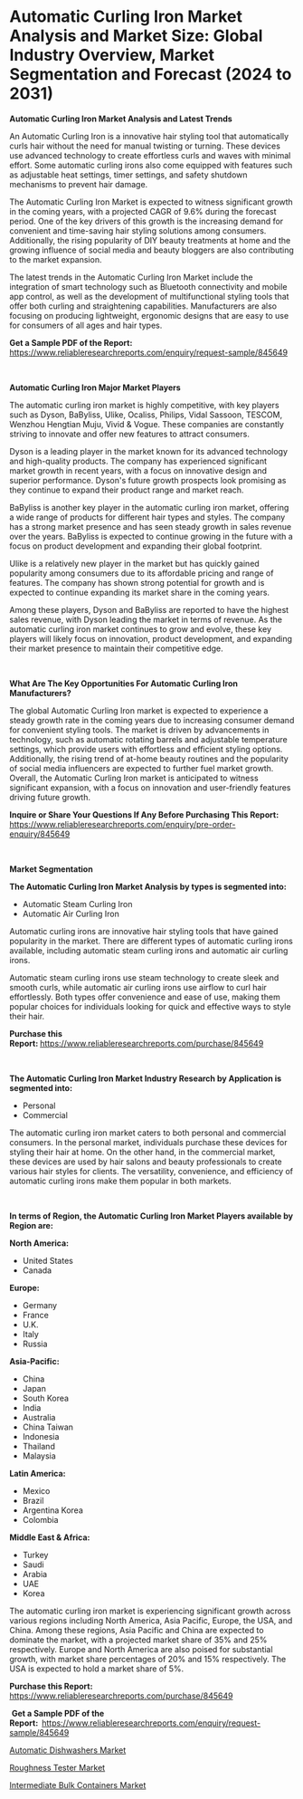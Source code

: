 <p><h1>Automatic Curling Iron Market Analysis and Market Size: Global Industry Overview, Market Segmentation and Forecast (2024 to 2031)</h1></p><p><strong>Automatic Curling Iron Market Analysis and Latest Trends</strong></p>
<p><p>An Automatic Curling Iron is a innovative hair styling tool that automatically curls hair without the need for manual twisting or turning. These devices use advanced technology to create effortless curls and waves with minimal effort. Some automatic curling irons also come equipped with features such as adjustable heat settings, timer settings, and safety shutdown mechanisms to prevent hair damage.</p><p>The Automatic Curling Iron Market is expected to witness significant growth in the coming years, with a projected CAGR of 9.6% during the forecast period. One of the key drivers of this growth is the increasing demand for convenient and time-saving hair styling solutions among consumers. Additionally, the rising popularity of DIY beauty treatments at home and the growing influence of social media and beauty bloggers are also contributing to the market expansion.</p><p>The latest trends in the Automatic Curling Iron Market include the integration of smart technology such as Bluetooth connectivity and mobile app control, as well as the development of multifunctional styling tools that offer both curling and straightening capabilities. Manufacturers are also focusing on producing lightweight, ergonomic designs that are easy to use for consumers of all ages and hair types.</p></p>
<p><strong>Get a Sample PDF of the Report:&nbsp;</strong> <a href="https://www.reliableresearchreports.com/enquiry/request-sample/845649">https://www.reliableresearchreports.com/enquiry/request-sample/845649</a></p>
<p>&nbsp;</p>
<p><strong>Automatic Curling Iron Major Market Players</strong></p>
<p><p>The automatic curling iron market is highly competitive, with key players such as Dyson, BaByliss, Ulike, Ocaliss, Philips, Vidal Sassoon, TESCOM, Wenzhou Hengtian Muju, Vivid & Vogue. These companies are constantly striving to innovate and offer new features to attract consumers.</p><p>Dyson is a leading player in the market known for its advanced technology and high-quality products. The company has experienced significant market growth in recent years, with a focus on innovative design and superior performance. Dyson's future growth prospects look promising as they continue to expand their product range and market reach.</p><p>BaByliss is another key player in the automatic curling iron market, offering a wide range of products for different hair types and styles. The company has a strong market presence and has seen steady growth in sales revenue over the years. BaByliss is expected to continue growing in the future with a focus on product development and expanding their global footprint.</p><p>Ulike is a relatively new player in the market but has quickly gained popularity among consumers due to its affordable pricing and range of features. The company has shown strong potential for growth and is expected to continue expanding its market share in the coming years.</p><p>Among these players, Dyson and BaByliss are reported to have the highest sales revenue, with Dyson leading the market in terms of revenue. As the automatic curling iron market continues to grow and evolve, these key players will likely focus on innovation, product development, and expanding their market presence to maintain their competitive edge.</p></p>
<p>&nbsp;</p>
<p><strong>What Are The Key Opportunities For Automatic Curling Iron Manufacturers?</strong></p>
<p><p>The global Automatic Curling Iron market is expected to experience a steady growth rate in the coming years due to increasing consumer demand for convenient styling tools. The market is driven by advancements in technology, such as automatic rotating barrels and adjustable temperature settings, which provide users with effortless and efficient styling options. Additionally, the rising trend of at-home beauty routines and the popularity of social media influencers are expected to further fuel market growth. Overall, the Automatic Curling Iron market is anticipated to witness significant expansion, with a focus on innovation and user-friendly features driving future growth.</p></p>
<p><strong>Inquire or Share Your Questions If Any Before Purchasing This Report:</strong> <a href="https://www.reliableresearchreports.com/enquiry/pre-order-enquiry/845649">https://www.reliableresearchreports.com/enquiry/pre-order-enquiry/845649</a></p>
<p>&nbsp;</p>
<p><strong>Market Segmentation</strong></p>
<p><strong>The Automatic Curling Iron Market Analysis by types is segmented into:</strong></p>
<p><ul><li>Automatic Steam Curling Iron</li><li>Automatic Air Curling Iron</li></ul></p>
<p><p>Automatic curling irons are innovative hair styling tools that have gained popularity in the market. There are different types of automatic curling irons available, including automatic steam curling irons and automatic air curling irons. </p><p>Automatic steam curling irons use steam technology to create sleek and smooth curls, while automatic air curling irons use airflow to curl hair effortlessly. Both types offer convenience and ease of use, making them popular choices for individuals looking for quick and effective ways to style their hair.</p></p>
<p><strong>Purchase this Report:&nbsp;</strong><a href="https://www.reliableresearchreports.com/purchase/845649">https://www.reliableresearchreports.com/purchase/845649</a></p>
<p>&nbsp;</p>
<p><strong>The Automatic Curling Iron Market Industry Research by Application is segmented into:</strong></p>
<p><ul><li>Personal</li><li>Commercial</li></ul></p>
<p><p>The automatic curling iron market caters to both personal and commercial consumers. In the personal market, individuals purchase these devices for styling their hair at home. On the other hand, in the commercial market, these devices are used by hair salons and beauty professionals to create various hair styles for clients. The versatility, convenience, and efficiency of automatic curling irons make them popular in both markets.</p></p>
<p>&nbsp;</p>
<p><strong>In terms of Region, the Automatic Curling Iron Market Players available by Region are:</strong></p>
<p>
    <p> <strong> North America: </strong>
        <ul>
            <li>United States</li>
            <li>Canada</li>
        </ul>
        </p> 
    <p> <strong> Europe: </strong>
        <ul>
            <li>Germany</li>
            <li>France</li>
            <li>U.K.</li>
            <li>Italy</li>
            <li>Russia</li>
        </ul>
        </p> 
    <p> <strong> Asia-Pacific: </strong>
        <ul>
            <li>China</li>
            <li>Japan</li>
            <li>South Korea</li>
            <li>India</li>
            <li>Australia</li>
            <li>China Taiwan</li>
            <li>Indonesia</li>
            <li>Thailand</li>
            <li>Malaysia</li>
        </ul>
        </p> 
    <p> <strong> Latin America: </strong>
        <ul>
            <li>Mexico</li>
            <li>Brazil</li>
            <li>Argentina Korea</li>
            <li>Colombia</li>
        </ul>
        </p> 
    <p> <strong> Middle East & Africa: </strong>
        <ul>
            <li>Turkey</li>
            <li>Saudi</li>
            <li>Arabia</li>
            <li>UAE</li>
            <li>Korea</li>
        </ul>
    </p>
    </p>
<p><p>The automatic curling iron market is experiencing significant growth across various regions including North America, Asia Pacific, Europe, the USA, and China. Among these regions, Asia Pacific and China are expected to dominate the market, with a projected market share of 35% and 25% respectively. Europe and North America are also poised for substantial growth, with market share percentages of 20% and 15% respectively. The USA is expected to hold a market share of 5%.</p></p>
<p><strong>Purchase this Report: </strong><a href="https://www.reliableresearchreports.com/purchase/845649">https://www.reliableresearchreports.com/purchase/845649</a></p>
<p>&nbsp;<strong>Get a Sample PDF of the Report:&nbsp;&nbsp;</strong><a href="https://www.reliableresearchreports.com/enquiry/request-sample/845649">https://www.reliableresearchreports.com/enquiry/request-sample/845649</a></p>
<p><strong></strong></p>
<p><p><a href="https://view.publitas.com/reportprime-1/automatic-dishwashers-market-centers-on-aspects-such-as-market-growth-market-share-market-opportunity-and-projected-forecasts-spanning-from-2024-to-2031/">Automatic Dishwashers Market</a></p><p><a href="https://view.publitas.com/reportprime-1/global-roughness-tester-market-size-and-market-trends-insights-and-projections-from-2024-to-2031/">Roughness Tester Market</a></p><p><a href="https://view.publitas.com/reportprime-1/intermediate-bulk-containers-market-size-share-trends-analysis-report-by-application-regional-outlook-competitive-strategies-and-segment-forecasts-2024-2031-wd6qxarpbawa/">Intermediate Bulk Containers Market</a></p></p>
